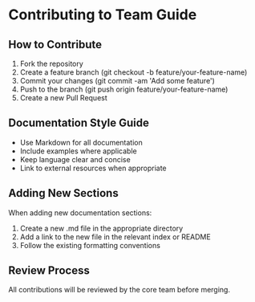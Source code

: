 # Contributing to Team Guide

## How to Contribute
1. Fork the repository
2. Create a feature branch (git checkout -b feature/your-feature-name)
3. Commit your changes (git commit -am 'Add some feature')
4. Push to the branch (git push origin feature/your-feature-name)
5. Create a new Pull Request

## Documentation Style Guide
- Use Markdown for all documentation
- Include examples where applicable
- Keep language clear and concise
- Link to external resources when appropriate

## Adding New Sections
When adding new documentation sections:
1. Create a new .md file in the appropriate directory
2. Add a link to the new file in the relevant index or README
3. Follow the existing formatting conventions

## Review Process
All contributions will be reviewed by the core team before merging.
